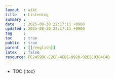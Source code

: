 ```yaml
---
layout  : wiki
title   : Listening 
summary : 
date    : 2025-08-30 22:17:11 +0900
updated : 2025-08-30 22:17:11 +0900
tag     : 
toc     : true
public  : true
parent  : [[/english]]
latex   : false
resource: FC2459BC-E2CF-4EDE-9920-02E5C9384C4B
---
```

* TOC
{:toc}

# 
